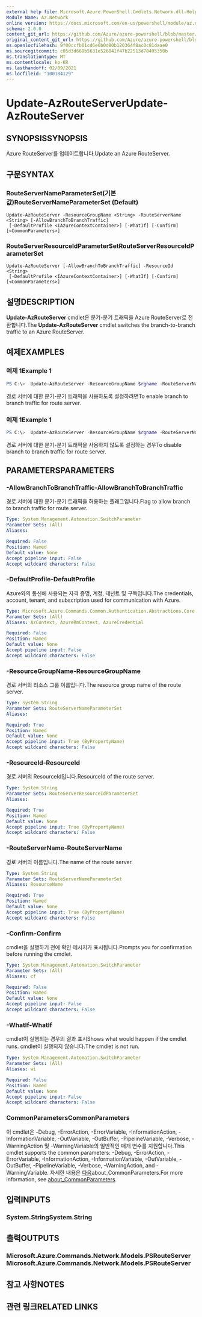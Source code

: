 ```yaml
---
external help file: Microsoft.Azure.PowerShell.Cmdlets.Network.dll-Help.xml
Module Name: Az.Network
online version: https://docs.microsoft.com/en-us/powershell/module/az.network/update-azrouteserver
schema: 2.0.0
content_git_url: https://github.com/Azure/azure-powershell/blob/master/src/Network/Network/help/Update-AzRouteServer.md
original_content_git_url: https://github.com/Azure/azure-powershell/blob/master/src/Network/Network/help/Update-AzRouteServer.md
ms.openlocfilehash: 9f00ccfb01cd6e6b0d80b120364f8ac0c81daae0
ms.sourcegitcommit: c05d3d669b5631e526841f47b22513d78495350b
ms.translationtype: MT
ms.contentlocale: ko-KR
ms.lasthandoff: 02/09/2021
ms.locfileid: "100184129"
---
```

# <span data-ttu-id="0fe19-101">Update-AzRouteServer</span><span class="sxs-lookup"><span data-stu-id="0fe19-101">Update-AzRouteServer</span></span>

## <span data-ttu-id="0fe19-102">SYNOPSIS</span><span class="sxs-lookup"><span data-stu-id="0fe19-102">SYNOPSIS</span></span>
<span data-ttu-id="0fe19-103">Azure RouteServer를 업데이트합니다.</span><span class="sxs-lookup"><span data-stu-id="0fe19-103">Update an Azure RouteServer.</span></span>

## <span data-ttu-id="0fe19-104">구문</span><span class="sxs-lookup"><span data-stu-id="0fe19-104">SYNTAX</span></span>

### <span data-ttu-id="0fe19-105">RouteServerNameParameterSet(기본값)</span><span class="sxs-lookup"><span data-stu-id="0fe19-105">RouteServerNameParameterSet (Default)</span></span>
```
Update-AzRouteServer -ResourceGroupName <String> -RouteServerName <String> [-AllowBranchToBranchTraffic]
 [-DefaultProfile <IAzureContextContainer>] [-WhatIf] [-Confirm] [<CommonParameters>]
```

### <span data-ttu-id="0fe19-106">RouteServerResourceIdParameterSet</span><span class="sxs-lookup"><span data-stu-id="0fe19-106">RouteServerResourceIdParameterSet</span></span>
```
Update-AzRouteServer [-AllowBranchToBranchTraffic] -ResourceId <String>
 [-DefaultProfile <IAzureContextContainer>] [-WhatIf] [-Confirm] [<CommonParameters>]
```

## <span data-ttu-id="0fe19-107">설명</span><span class="sxs-lookup"><span data-stu-id="0fe19-107">DESCRIPTION</span></span>
<span data-ttu-id="0fe19-108">**Update-AzRouteServer** cmdlet은 분기-분기 트래픽을 Azure RouteServer로 전환합니다.</span><span class="sxs-lookup"><span data-stu-id="0fe19-108">The **Update-AzRouteServer** cmdlet switches the branch-to-branch traffic to an Azure RouteServer.</span></span>

## <span data-ttu-id="0fe19-109">예제</span><span class="sxs-lookup"><span data-stu-id="0fe19-109">EXAMPLES</span></span>

### <span data-ttu-id="0fe19-110">예제 1</span><span class="sxs-lookup"><span data-stu-id="0fe19-110">Example 1</span></span>
```powershell
PS C:\>  Update-AzRouteServer -ResourceGroupName $rgname -RouteServerName $routeServerName -AllowBranchToBranchTraffic
```
<span data-ttu-id="0fe19-111">경로 서버에 대한 분기-분기 트래픽을 사용하도록 설정하려면</span><span class="sxs-lookup"><span data-stu-id="0fe19-111">To enable branch to branch traffic for route server.</span></span>

### <span data-ttu-id="0fe19-112">예제 1</span><span class="sxs-lookup"><span data-stu-id="0fe19-112">Example 1</span></span>
```powershell
PS C:\>  Update-AzRouteServer -ResourceGroupName $rgname -RouteServerName $routeServerName
```
<span data-ttu-id="0fe19-113">경로 서버에 대한 분기-분기 트래픽을 사용하지 않도록 설정하는 경우</span><span class="sxs-lookup"><span data-stu-id="0fe19-113">To disable branch to branch traffic for route server.</span></span>

## <span data-ttu-id="0fe19-114">PARAMETERS</span><span class="sxs-lookup"><span data-stu-id="0fe19-114">PARAMETERS</span></span>

### <span data-ttu-id="0fe19-115">-AllowBranchToBranchTraffic</span><span class="sxs-lookup"><span data-stu-id="0fe19-115">-AllowBranchToBranchTraffic</span></span>
<span data-ttu-id="0fe19-116">경로 서버에 대한 분기-분기 트래픽을 허용하는 플래그입니다.</span><span class="sxs-lookup"><span data-stu-id="0fe19-116">Flag to allow branch to branch traffic for route server.</span></span>

```yaml
Type: System.Management.Automation.SwitchParameter
Parameter Sets: (All)
Aliases:

Required: False
Position: Named
Default value: None
Accept pipeline input: False
Accept wildcard characters: False
```

### <span data-ttu-id="0fe19-117">-DefaultProfile</span><span class="sxs-lookup"><span data-stu-id="0fe19-117">-DefaultProfile</span></span>
<span data-ttu-id="0fe19-118">Azure와의 통신에 사용되는 자격 증명, 계정, 테넌트 및 구독입니다.</span><span class="sxs-lookup"><span data-stu-id="0fe19-118">The credentials, account, tenant, and subscription used for communication with Azure.</span></span>

```yaml
Type: Microsoft.Azure.Commands.Common.Authentication.Abstractions.Core.IAzureContextContainer
Parameter Sets: (All)
Aliases: AzContext, AzureRmContext, AzureCredential

Required: False
Position: Named
Default value: None
Accept pipeline input: False
Accept wildcard characters: False
```

### <span data-ttu-id="0fe19-119">-ResourceGroupName</span><span class="sxs-lookup"><span data-stu-id="0fe19-119">-ResourceGroupName</span></span>
<span data-ttu-id="0fe19-120">경로 서버의 리소스 그룹 이름입니다.</span><span class="sxs-lookup"><span data-stu-id="0fe19-120">The resource group name of the route server.</span></span>

```yaml
Type: System.String
Parameter Sets: RouteServerNameParameterSet
Aliases:

Required: True
Position: Named
Default value: None
Accept pipeline input: True (ByPropertyName)
Accept wildcard characters: False
```

### <span data-ttu-id="0fe19-121">-ResourceId</span><span class="sxs-lookup"><span data-stu-id="0fe19-121">-ResourceId</span></span>
<span data-ttu-id="0fe19-122">경로 서버의 ResourceId입니다.</span><span class="sxs-lookup"><span data-stu-id="0fe19-122">ResourceId of the route server.</span></span>

```yaml
Type: System.String
Parameter Sets: RouteServerResourceIdParameterSet
Aliases:

Required: True
Position: Named
Default value: None
Accept pipeline input: True (ByPropertyName)
Accept wildcard characters: False
```

### <span data-ttu-id="0fe19-123">-RouteServerName</span><span class="sxs-lookup"><span data-stu-id="0fe19-123">-RouteServerName</span></span>
<span data-ttu-id="0fe19-124">경로 서버의 이름입니다.</span><span class="sxs-lookup"><span data-stu-id="0fe19-124">The name of the route server.</span></span>

```yaml
Type: System.String
Parameter Sets: RouteServerNameParameterSet
Aliases: ResourceName

Required: True
Position: Named
Default value: None
Accept pipeline input: True (ByPropertyName)
Accept wildcard characters: False
```

### <span data-ttu-id="0fe19-125">-Confirm</span><span class="sxs-lookup"><span data-stu-id="0fe19-125">-Confirm</span></span>
<span data-ttu-id="0fe19-126">cmdlet을 실행하기 전에 확인 메시지가 표시됩니다.</span><span class="sxs-lookup"><span data-stu-id="0fe19-126">Prompts you for confirmation before running the cmdlet.</span></span>

```yaml
Type: System.Management.Automation.SwitchParameter
Parameter Sets: (All)
Aliases: cf

Required: False
Position: Named
Default value: None
Accept pipeline input: False
Accept wildcard characters: False
```

### <span data-ttu-id="0fe19-127">-WhatIf</span><span class="sxs-lookup"><span data-stu-id="0fe19-127">-WhatIf</span></span>
<span data-ttu-id="0fe19-128">cmdlet이 실행되는 경우의 결과 표시</span><span class="sxs-lookup"><span data-stu-id="0fe19-128">Shows what would happen if the cmdlet runs.</span></span>
<span data-ttu-id="0fe19-129">cmdlet이 실행되지 않습니다.</span><span class="sxs-lookup"><span data-stu-id="0fe19-129">The cmdlet is not run.</span></span>

```yaml
Type: System.Management.Automation.SwitchParameter
Parameter Sets: (All)
Aliases: wi

Required: False
Position: Named
Default value: None
Accept pipeline input: False
Accept wildcard characters: False
```

### <span data-ttu-id="0fe19-130">CommonParameters</span><span class="sxs-lookup"><span data-stu-id="0fe19-130">CommonParameters</span></span>
<span data-ttu-id="0fe19-131">이 cmdlet은 -Debug, -ErrorAction, -ErrorVariable, -InformationAction, -InformationVariable, -OutVariable, -OutBuffer, -PipelineVariable, -Verbose, -WarningAction 및 -WarningVariable의 일반적인 매개 변수를 지원합니다.</span><span class="sxs-lookup"><span data-stu-id="0fe19-131">This cmdlet supports the common parameters: -Debug, -ErrorAction, -ErrorVariable, -InformationAction, -InformationVariable, -OutVariable, -OutBuffer, -PipelineVariable, -Verbose, -WarningAction, and -WarningVariable.</span></span> <span data-ttu-id="0fe19-132">자세한 내용은 [다음](http://go.microsoft.com/fwlink/?LinkID=113216)about_CommonParameters.</span><span class="sxs-lookup"><span data-stu-id="0fe19-132">For more information, see [about_CommonParameters](http://go.microsoft.com/fwlink/?LinkID=113216).</span></span>

## <span data-ttu-id="0fe19-133">입력</span><span class="sxs-lookup"><span data-stu-id="0fe19-133">INPUTS</span></span>

### <span data-ttu-id="0fe19-134">System.String</span><span class="sxs-lookup"><span data-stu-id="0fe19-134">System.String</span></span>

## <span data-ttu-id="0fe19-135">출력</span><span class="sxs-lookup"><span data-stu-id="0fe19-135">OUTPUTS</span></span>

### <span data-ttu-id="0fe19-136">Microsoft.Azure.Commands.Network.Models.PSRouteServer</span><span class="sxs-lookup"><span data-stu-id="0fe19-136">Microsoft.Azure.Commands.Network.Models.PSRouteServer</span></span>

## <span data-ttu-id="0fe19-137">참고 사항</span><span class="sxs-lookup"><span data-stu-id="0fe19-137">NOTES</span></span>

## <span data-ttu-id="0fe19-138">관련 링크</span><span class="sxs-lookup"><span data-stu-id="0fe19-138">RELATED LINKS</span></span>
